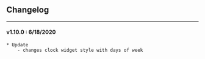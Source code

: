 ## Changelog
***

#### v1.10.0 : 6/18/2020

	* Update
		- changes clock widget style with days of week
